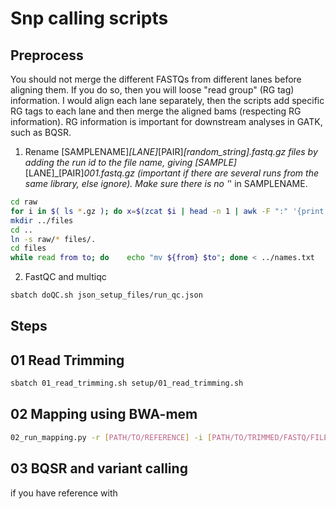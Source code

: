 # Snp calling scripts

## Preprocess

You should not merge the different FASTQs from different lanes before aligning them. If you do so, then you will loose "read group" (RG tag) information. I would align each lane separately, then the scripts add specific RG tags to each lane and then merge the aligned bams (respecting RG information). RG information is important for downstream analyses in GATK, such as  BQSR.  

1. Rename [SAMPLENAME]_[LANE]_[PAIR]_[random_string].fastq.gz files by adding the run id to the file name, giving [SAMPLE]_[LANE]_[PAIR]_001.fastq.gz (important if there are several runs from the same library, else ignore). Make sure there is no '_' in SAMPLENAME.  

```bash
cd raw
for i in $( ls *.gz ); do x=$(zcat $i | head -n 1 | awk -F ":" '{print $2}');  sam=$(echo $i | awk -F "_" '{print $1}'); lane=$(echo $i | awk -F "_" '{print $2}');read=$(echo $i | awk -F "_" '{print $3}'); echo -e ${i}'\t'${sam}_${x}_${lane}_${read}_001.fastq.gz; done > ../names.txt  
mkdir ../files
cd ..
ln -s raw/* files/.
cd files
while read from to; do    echo "mv ${from} $to"; done < ../names.txt
```

2. FastQC and multiqc

```bash
sbatch doQC.sh json_setup_files/run_qc.json
```

## Steps

## 01 Read Trimming

```bash
sbatch 01_read_trimming.sh setup/01_read_trimming.sh
```

## 02 Mapping using BWA-mem

```bash
02_run_mapping.py -r [PATH/TO/REFERENCE] -i [PATH/TO/TRIMMED/FASTQ/FILES] -o [PATH/TO/OUTPUT/FOLDERS] -p [PATH/TO/THE/SCRIPTS/FOLDER]
```

## 03 BQSR and variant calling
if you have reference with 